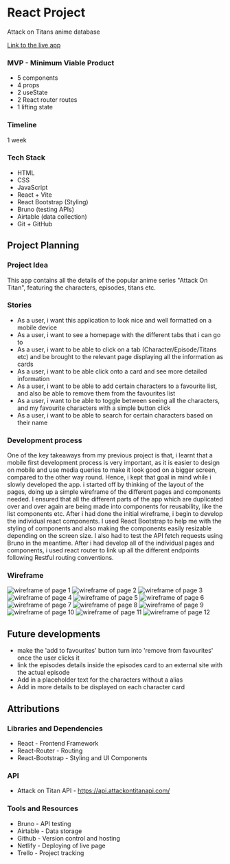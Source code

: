 
# React Project

Attack on Titans anime database

[Link to the live app](https://aot-database.netlify.app/)

### MVP - Minimum Viable Product
* 5 components
* 4 props
* 2 useState
* 2 React router routes
* 1 lifting state

### Timeline
1 week

### Tech Stack
* HTML
* CSS
* JavaScript
* React + Vite
* React Bootstrap (Styling)
* Bruno (testing APIs)
* Airtable (data collection)
* Git + GitHub

## Project Planning

### Project Idea
This app contains all the details of the popular anime series "Attack On Titan", featuring the characters, episodes, titans etc.

### Stories
* As a user, i want this application to look nice and well formatted on a mobile device
* As a user, i want to see a homepage with the different tabs that i can go to
* As a user, i want to be able to click on a tab (Character/Episode/Titans etc)  and be brought to the relevant page displaying all the information as cards
* As a user, i want to be able click onto a card and see more detailed information
* As a user, i want to be able to add certain characters to a favourite list, and also be able to remove them from the favourites list
* As a user, i want to be able to toggle between seeing all the characters, and my favourite characters with a simple button click
* As a user, i want to be able to search for certain characters based on their name

### Development process
One of the key takeaways from my previous project is that, i learnt that a mobile first development process is very important, as it is easier to design on mobile and use media queries to make it look good on a bigger screen, compared to the other way round. Hence, i kept that goal in mind while i slowly developed the app. i started off by thinking of the layout of the pages, doing up a simple wireframe of the different pages and components needed. I ensured that all the different parts of the app which are duplicated over and over again are being made into components for reusability, like the list components etc. After i had done the initial wireframe, i begin to develop the individual react components. I used React Bootstrap to help me with the styling of components and also making the components easily resizable depending on the screen size. I also had to test the API fetch requests using Bruno in the meantime. After i had develop all of the individual pages and components, i used react router to link up all the different endpoints following Restful routing conventions. 



### Wireframe
![wireframe of page 1](/assets/images/wireframe/1.jpg)
![wireframe of page 2](/assets/images/wireframe/2.jpg)
![wireframe of page 3](/assets/images/wireframe/3.jpg)
![wireframe of page 4](/assets/images/wireframe/4.jpg)
![wireframe of page 5](/assets/images/wireframe/5.jpg)
![wireframe of page 6](/assets/images/wireframe/6.jpg)
![wireframe of page 7](/assets/images/wireframe/7.jpg)
![wireframe of page 8](/assets/images/wireframe/8.jpg)
![wireframe of page 9](/assets/images/wireframe/9.jpg)
![wireframe of page 10](/assets/images/wireframe/10.jpg)
![wireframe of page 11](/assets/images/wireframe/11.jpg)
![wireframe of page 12](/assets/images/wireframe/12.jpg)


## Future developments
* make the 'add to favourites' button turn into 'remove from favourites' once the user clicks it
* link the episodes details inside the episodes card to an external site with the actual episode
* Add in a placeholder text for the characters without a alias
* Add in more details to be displayed on each character card

## Attributions
### Libraries and Dependencies
* React - Frontend Framework
* React-Router - Routing
* React-Bootstrap - Styling and UI Components

### API 
* Attack on Titan API - https://api.attackontitanapi.com/

### Tools and Resources
* Bruno - API testing
* Airtable - Data storage
* Github - Version control and hosting
* Netlify - Deploying of live page
* Trello - Project tracking